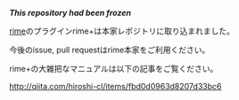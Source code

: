 ***This repository had been frozen***

[rime](https://github.com/icpc-jag/rime)のプラグインrime+は本家レポジトリに取り込まれました。

今後のissue, pull requestはrime本家をご利用ください。

rime+の大雑把なマニュアルは以下の記事をご覧ください。

http://qiita.com/hiroshi-cl/items/fbd0d0963d8207d33bc6
